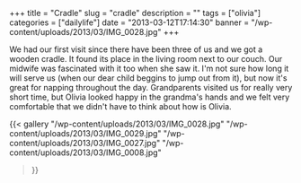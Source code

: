 +++
title = "Cradle"
slug = "cradle"
description = ""
tags = ["olivia"]
categories = ["dailylife"]
date = "2013-03-12T17:14:30"
banner = "/wp-content/uploads/2013/03/IMG_0028.jpg"
+++

We had our first visit since there have been three of us and we got a wooden cradle. It found its place in the living room next to our couch. Our midwife was fascinated with it too when
she saw it. I'm not sure how long it will serve us (when our dear child beggins to jump out from
it), but now it's great for napping throughout the day. Grandparents visited us for really very
short time, but Olivia looked happy in the grandma's hands and we felt very comfortable that we
didn't have to think about how is Olivia.

{{< gallery
    "/wp-content/uploads/2013/03/IMG_0028.jpg"
    "/wp-content/uploads/2013/03/IMG_0029.jpg"
    "/wp-content/uploads/2013/03/IMG_0027.jpg"
    "/wp-content/uploads/2013/03/IMG_0008.jpg"
>}}
